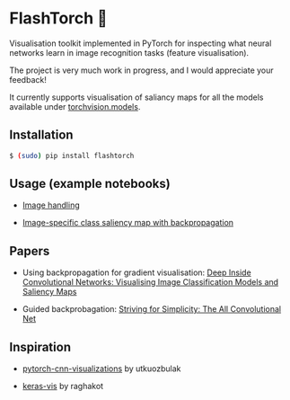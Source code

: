 # FlashTorch :flashlight:

Visualisation toolkit implemented in PyTorch for inspecting what neural networks learn in image recognition tasks (feature visualisation).

The project is very much work in progress, and I would appreciate your feedback!

It currently supports visualisation of saliancy maps for all the models available under [torchvision.models](https://pytorch.org/docs/stable/torchvision/models.html).

## Installation

```bash
$ (sudo) pip install flashtorch
```

## Usage (example notebooks)

- [Image handling](./examples/image_handling.ipynb)

- [Image-specific class saliency map with backpropagation](./examples/visualise_saliency_with_backprop.ipynb)

## Papers

- Using backpropagation for gradient visualisation: [Deep Inside Convolutional Networks: Visualising Image Classification Models and Saliency Maps](https://arxiv.org/pdf/1312.6034.pdf)

- Guided backprobagation: [Striving for Simplicity: The All Convolutional Net](https://arxiv.org/pdf/1412.6806.pdf)

## Inspiration

- [pytorch-cnn-visualizations](https://github.com/utkuozbulak/pytorch-cnn-visualizations) by utkuozbulak

- [keras-vis](https://github.com/raghakot/keras-vis) by raghakot
